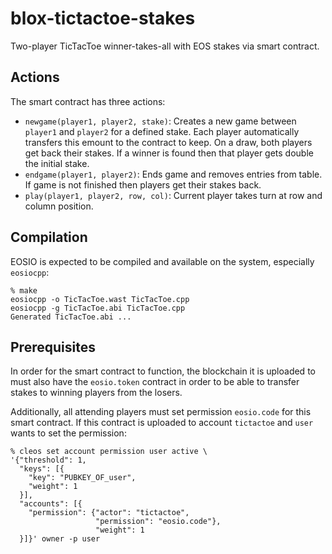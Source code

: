# blox-tictactoe-stakes
Two-player TicTacToe winner-takes-all with EOS stakes via smart contract.

## Actions
The smart contract has three actions:
  * `newgame(player1, player2, stake)`: Creates a new game between `player1` and `player2` for a
    defined stake.  Each player automatically transfers this emount to the contract to keep. On a
    draw, both players get back their stakes. If a  winner is found then that player gets double the
    initial stake.
  * `endgame(player1, player2)`: Ends game and removes entries from table. If game is not finished
    then players get their stakes back.
  * `play(player1, player2, row, col)`: Current player takes turn at row and column position.

## Compilation
EOSIO is expected to be compiled and available on the system, especially `eosiocpp`:
```
% make
eosiocpp -o TicTacToe.wast TicTacToe.cpp
eosiocpp -g TicTacToe.abi TicTacToe.cpp
Generated TicTacToe.abi ...
```

## Prerequisites
In order for the smart contract to function, the blockchain it is uploaded to must also have the
`eosio.token` contract in order to be able to transfer stakes to winning players from the losers.

Additionally, all attending players must set permission `eosio.code` for this smart contract. If
this contract is uploaded to account `tictactoe` and `user` wants to set the permission:
```
% cleos set account permission user active \
'{"threshold": 1,
  "keys": [{
    "key": "PUBKEY_OF_user",
    "weight": 1
  }],
  "accounts": [{
    "permission": {"actor": "tictactoe",
                   "permission": "eosio.code"},
                   "weight": 1
  }]}' owner -p user
```
